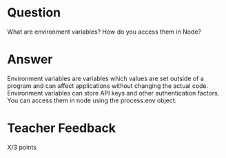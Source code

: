 # Question

What are environment variables? How do you access them in Node?

# Answer

Environment variables are variables which values are set outside of a program and can affect applications without changing the actual code. Environment variables can store API keys and other authentication factors. You can access them in node using the process.env object.

# Teacher Feedback

X/3 points
